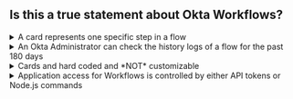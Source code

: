 ## Is this a true statement about Okta Workflows?

<details>
  <summary>A card represents one specific step in a flow</summary>
<p>
  Yes
</p>
</details>

<details>
  <summary>An Okta Administrator can check the history logs of a flow for the past 180 days</summary>
<p>
  No
</p>
</details>

<details>
  <summary>Cards and hard coded and *NOT* customizable</summary>
<p>
  No
</p>
</details>

<details>
  <summary>Application access for Workflows is controlled by either API tokens or Node.js commands</summary>
<p>
  No
</p>
</details>

